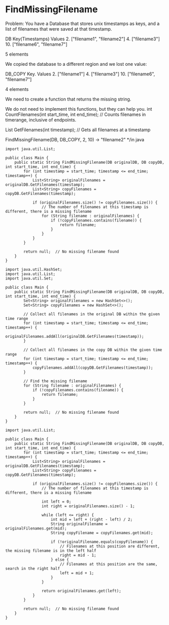 # FindMissingFilename

Problem: You have a Database that stores unix timestamps as keys, and a list of filenames that were saved at that timestamp.

DB Key(Timestamps) Values 2. \["filename1", "filename2"] 4. \["filename3"] 10. \["filename6", "filename7"]

5 elements

We copied the database to a different region and we lost one value:

DB\_COPY Key. Values 2. \["filename1"] 4. \["filename3"] 10. \["filename6", "filename7"]

4 elements

We need to create a function that returns the missing string.

We do not need to implement this functions, but they can help you. int CountFilenames(int start\_time, int end\_time); // Counts filenames in timerange, inclusive of endpoints.

List GetFilenames(int timestamp); // Gets all filenames at a timestamp

FindMissingFilename(DB, DB\_COPY, 2, 10) -> "filename2" \*/in java



```
import java.util.List;

public class Main {
    public static String FindMissingFilename(DB originalDB, DB copyDB, int start_time, int end_time) {
        for (int timestamp = start_time; timestamp <= end_time; timestamp++) {
            List<String> originalFilenames = originalDB.GetFilenames(timestamp);
            List<String> copyFilenames = copyDB.GetFilenames(timestamp);

            if (originalFilenames.size() != copyFilenames.size()) {
                // The number of filenames at this timestamp is different, there is a missing filename
                for (String filename : originalFilenames) {
                    if (!copyFilenames.contains(filename)) {
                        return filename;
                    }
                }
            }
        }

        return null;  // No missing filename found
    }
}
```

```
import java.util.HashSet;
import java.util.List;
import java.util.Set;

public class Main {
    public static String FindMissingFilename(DB originalDB, DB copyDB, int start_time, int end_time) {
        Set<String> originalFilenames = new HashSet<>();
        Set<String> copyFilenames = new HashSet<>();

        // Collect all filenames in the original DB within the given time range
        for (int timestamp = start_time; timestamp <= end_time; timestamp++) {
            originalFilenames.addAll(originalDB.GetFilenames(timestamp));
        }

        // Collect all filenames in the copy DB within the given time range
        for (int timestamp = start_time; timestamp <= end_time; timestamp++) {
            copyFilenames.addAll(copyDB.GetFilenames(timestamp));
        }

        // Find the missing filename
        for (String filename : originalFilenames) {
            if (!copyFilenames.contains(filename)) {
                return filename;
            }
        }

        return null;  // No missing filename found
    }
}
```

```
import java.util.List;

public class Main {
    public static String FindMissingFilename(DB originalDB, DB copyDB, int start_time, int end_time) {
        for (int timestamp = start_time; timestamp <= end_time; timestamp++) {
            List<String> originalFilenames = originalDB.GetFilenames(timestamp);
            List<String> copyFilenames = copyDB.GetFilenames(timestamp);

            if (originalFilenames.size() != copyFilenames.size()) {
                // The number of filenames at this timestamp is different, there is a missing filename

                int left = 0;
                int right = originalFilenames.size() - 1;

                while (left <= right) {
                    int mid = left + (right - left) / 2;
                    String originalFilename = originalFilenames.get(mid);
                    String copyFilename = copyFilenames.get(mid);

                    if (!originalFilename.equals(copyFilename)) {
                        // Filenames at this position are different, the missing filename is in the left half
                        right = mid - 1;
                    } else {
                        // Filenames at this position are the same, search in the right half
                        left = mid + 1;
                    }
                }

                return originalFilenames.get(left);
            }
        }

        return null;  // No missing filename found
    }
}

```
